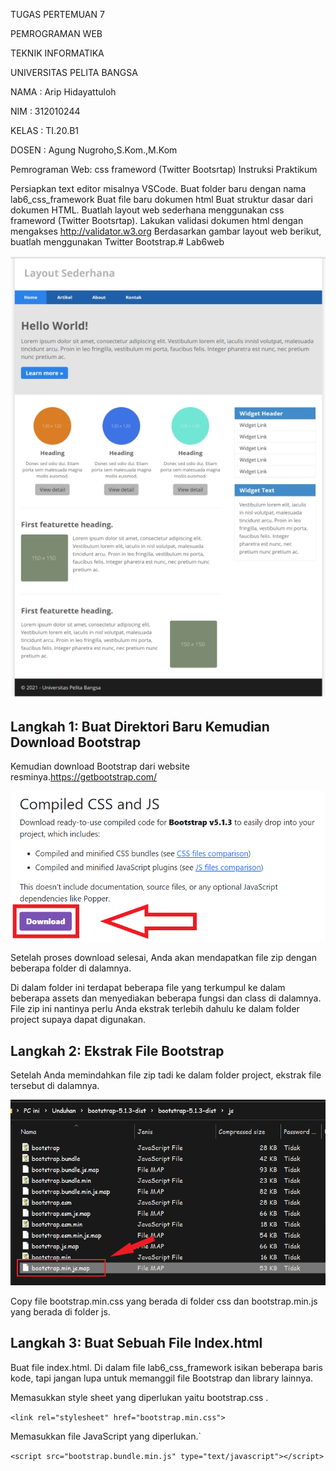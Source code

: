 TUGAS PERTEMUAN 7

PEMROGRAMAN WEB

TEKNIK INFORMATIKA

UNIVERSITAS PELITA BANGSA

NAMA : Arip Hidayattuloh

NIM : 312010244

KELAS : TI.20.B1

DOSEN : Agung Nugroho,S.Kom.,M.Kom

Pemrograman Web: css frameword (Twitter Bootsrtap)
Instruksi Praktikum

Persiapkan text editor misalnya VSCode.
Buat folder baru dengan nama lab6_css_framework
Buat file baru dokumen html
Buat struktur dasar dari dokumen HTML.
Buatlah layout web sederhana menggunakan css frameword (Twitter Bootsrtap).
Lakukan validasi dokumen html dengan mengakses http://validator.w3.org
Berdasarkan gambar layout web berikut, buatlah menggunakan Twitter Bootstrap.# Lab6web

![Gambar1](screenshot/ss1.png) 

## Langkah 1: Buat Direktori Baru Kemudian Download Bootstrap

Kemudian download Bootstrap dari website resminya.https://getbootstrap.com/

![Gambar1](screenshot/ss2.png)

Setelah proses download selesai, Anda akan mendapatkan file zip dengan beberapa folder di dalamnya.

Di dalam folder ini terdapat beberapa file yang terkumpul ke dalam beberapa assets dan menyediakan beberapa fungsi dan class di dalamnya. File zip ini nantinya perlu Anda ekstrak terlebih dahulu ke dalam folder project supaya dapat digunakan.

## Langkah 2: Ekstrak File Bootstrap

Setelah Anda memindahkan file zip tadi ke dalam folder project, ekstrak file tersebut di dalamnya.

![Gambar1](screenshot/ss3.png)

Copy file bootstrap.min.css yang berada di folder css dan bootstrap.min.js yang berada di folder js.

## Langkah 3: Buat Sebuah File Index.html

Buat file index.html. Di dalam file lab6_css_framework isikan beberapa baris kode, tapi jangan lupa untuk memanggil file Bootstrap dan library lainnya.

Memasukkan style sheet yang diperlukan yaitu bootstrap.css .

`<link rel="stylesheet" href="bootstrap.min.css">`

Memasukkan file JavaScript yang diperlukan.`

`<script src="bootstrap.bundle.min.js" type="text/javascript"></script>`